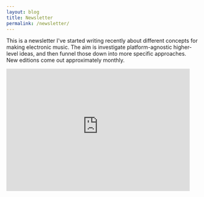 ```yaml
---
layout: blog
title: Newsletter
permalink: /newsletter/
---
```


This is a newsletter I've started writing recently about different concepts for making electronic music. The aim is investigate platform-agnostic higher-level ideas, and then funnel those down into more specific approaches. New editions come out approximately monthly.  

<iframe src="https://rewiredaudio.substack.com/embed" width="480" height="320" frameborder="0" scrolling="no"></iframe>

